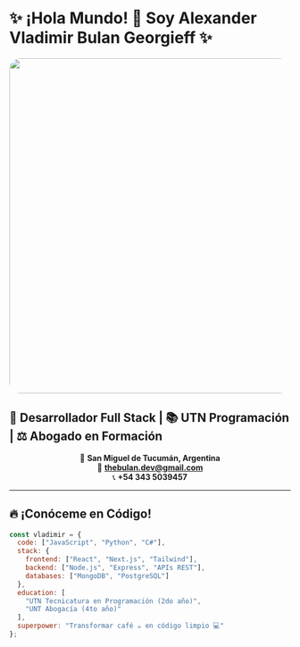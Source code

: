 # ✨ ¡Hola Mundo! 👋 Soy **Alexander Vladimir Bulan Georgieff** ✨

<p align="center">
  <img src="https://camo.githubusercontent.com/a5ef8e36ecc4573a9ca9089a44af0f48b4774e21bf88087716644e51e9cdbeca/68747470733a2f2f6d656469612e67697068792e636f6d2f6d656469612f4168337a4848376876735342322f67697068792e676966" width="600" style="border-radius: 20px">
</p>

## 🚀 **Desarrollador Full Stack** | 📚 **UTN Programación** | ⚖️ **Abogado en Formación**

<div align="center">
  
📍 **San Miguel de Tucumán, Argentina**  
📧 **thebulan.dev@gmail.com**  
📞 **+54 343 5039457**  

</div>

---

## 🔥 **¡Conóceme en Código!**
```javascript
const vladimir = {
  code: ["JavaScript", "Python", "C#"],
  stack: {
    frontend: ["React", "Next.js", "Tailwind"],
    backend: ["Node.js", "Express", "APIs REST"],
    databases: ["MongoDB", "PostgreSQL"]
  },
  education: [
    "UTN Tecnicatura en Programación (2do año)",
    "UNT Abogacía (4to año)"
  ],
  superpower: "Transformar café ☕ en código limpio 💻"
};

